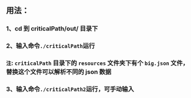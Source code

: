 ## 用法：

### 1、cd 到 criticalPath/out/ 目录下
### 2、输入命令`./criticalPath`运行

### `注`: `criticalPath` 目录下的 `resources` 文件夹下有个 `big.json` 文件，替换这个文件可以解析不同的 json 数据

### 3、输入命令`./criticalPath2`运行，可手动输入
